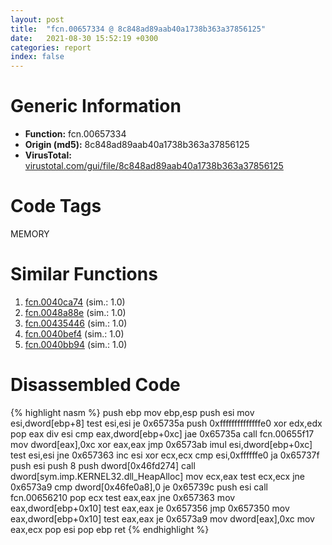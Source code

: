 ```yaml
---
layout: post
title:  "fcn.00657334 @ 8c848ad89aab40a1738b363a37856125"
date:   2021-08-30 15:52:19 +0300
categories: report
index: false
---
```


# Generic Information
- **Function:** fcn.00657334
- **Origin (md5):** 8c848ad89aab40a1738b363a37856125
- **VirusTotal:** [virustotal.com/gui/file/8c848ad89aab40a1738b363a37856125][virustotal_ref]

# Code Tags
<span class="tag" id="MEMORY">MEMORY</span>


# Similar Functions

1. [fcn.0040ca74][similar_1_ref] (sim.: 1.0)
2. [fcn.0048a88e][similar_2_ref] (sim.: 1.0)
3. [fcn.00435446][similar_3_ref] (sim.: 1.0)
4. [fcn.0040bef4][similar_4_ref] (sim.: 1.0)
5. [fcn.0040bb94][similar_5_ref] (sim.: 1.0)


# Disassembled Code

{% highlight nasm %}
push ebp
mov ebp,esp
push esi
mov esi,dword[ebp+8]
test esi,esi
je 0x65735a
push 0xffffffffffffffe0
xor edx,edx
pop eax
div esi
cmp eax,dword[ebp+0xc]
jae 0x65735a
call fcn.00655f17
mov dword[eax],0xc
xor eax,eax
jmp 0x6573ab
imul esi,dword[ebp+0xc]
test esi,esi
jne 0x657363
inc esi
xor ecx,ecx
cmp esi,0xffffffe0
ja 0x65737f
push esi
push 8
push dword[0x46fd274]
call dword[sym.imp.KERNEL32.dll_HeapAlloc]
mov ecx,eax
test ecx,ecx
jne 0x6573a9
cmp dword[0x46fe0a8],0
je 0x65739c
push esi
call fcn.00656210
pop ecx
test eax,eax
jne 0x657363
mov eax,dword[ebp+0x10]
test eax,eax
je 0x657356
jmp 0x657350
mov eax,dword[ebp+0x10]
test eax,eax
je 0x6573a9
mov dword[eax],0xc
mov eax,ecx
pop esi
pop ebp
ret
{% endhighlight %}


[similar_1_ref]: /report/fcn.0040ca74@2f226b8c6cd8e0f731b233309d01c72c
[similar_2_ref]: /report/fcn.0048a88e@152885a790b99953ce23874f0947b7bd
[similar_3_ref]: /report/fcn.00435446@d96761eb00d2d97e2b6f5ffffed0b46a
[similar_4_ref]: /report/fcn.0040bef4@ed8dcc04880716413628e726708b2463
[similar_5_ref]: /report/fcn.0040bb94@f9b80f61ad003ebdee20dab4a0087d2a
[virustotal_ref]: https://www.virustotal.com/gui/file/8c848ad89aab40a1738b363a37856125